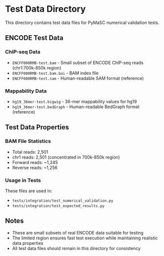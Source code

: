 # Test Data Directory

This directory contains test data files for PyMaSC numerical validation tests.

## ENCODE Test Data

### ChIP-seq Data
- `ENCFF000RMB-test.bam` - Small subset of ENCODE ChIP-seq reads (chr1:700k-850k region)
- `ENCFF000RMB-test.bam.bai` - BAM index file
- `ENCFF000RMB-test.sam` - Human-readable SAM format (reference)

### Mappability Data
- `hg19_36mer-test.bigwig` - 36-mer mappability values for hg19
- `hg19_36mer-test.bedGraph` - Human-readable BedGraph format (reference)

## Test Data Properties

### BAM File Statistics
- Total reads: 2,501
- chr1 reads: 2,501 (concentrated in 700k-850k region)
- Forward reads: ~1,245
- Reverse reads: ~1,256

### Usage in Tests
These files are used in:
- `tests/integration/test_numerical_validation.py`
- `tests/integration/test_expected_results.py`

## Notes
- These are small subsets of real ENCODE data suitable for testing
- The limited region ensures fast test execution while maintaining realistic data properties
- All test data files should remain in this directory for consistency